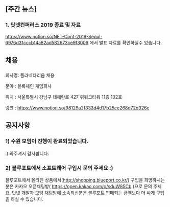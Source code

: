 ## [주간 뉴스]
### 1. 닷넷컨퍼러스 2019 종료 및 자료
https://www.notion.so/NET-Conf-2019-Seoul-6976d31cccb14a82ad582673ce9f3009 에서 발표 자료를 확인하실수 있습니다.

## 채용
###  
회사명: 플라네타리움 채용

분야 : 블록체인 게임회사

위치 : 서울특별시 강남구 테헤란로 427 위워크타워 11층 102호

링크 : https://www.notion.so/98129a2f333d4d17b25ce268d72d326c 

## 공지사항
### 1) 수원 모임이 진행이 완료되었습니다. 
:) 와주셔서 감사합니다.

### 2) 블루포트에서 소프트웨어 구입시 문의 주세요 :)
블루포트에서 올려진 상품에서(http://shopping.blueport.co.kr/) 구입을 희망하시는 분은 카카오 
오픈채팅방( https://open.kakao.com/o/sduW85Cb )으로 문의 주세요. 
닷넷 개발자 모임 채팅방에 소속되신분은 블루포트 판매되는 금액보다 더 싸게 구입을 하실 수 있습니다.



